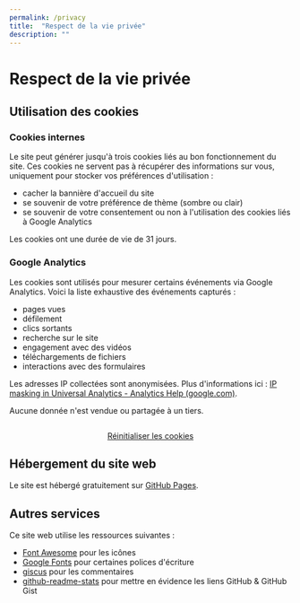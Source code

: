 ```yaml
---
permalink: /privacy
title:  "Respect de la vie privée"
description: ""
---
```


# Respect de la vie privée

## Utilisation des cookies

### Cookies internes

Le site peut générer jusqu'à trois cookies liés au bon fonctionnement du site. Ces cookies ne servent pas à récupérer des informations sur vous, uniquement pour stocker vos préférences d'utilisation :

- cacher la bannière d'accueil du site
- se souvenir de votre préférence de thème (sombre ou clair)
- se souvenir de votre consentement ou non à l'utilisation des cookies liés à Google Analytics

Les cookies ont une durée de vie de 31 jours.

### Google Analytics

Les cookies sont utilisés pour mesurer certains événements via Google Analytics. Voici la liste exhaustive des événements capturés :

- pages vues
- défilement
- clics sortants
- recherche sur le site
- engagement avec des vidéos
- téléchargements de fichiers
- interactions avec des formulaires

Les adresses IP collectées sont anonymisées. Plus d'informations ici : [IP masking in Universal Analytics - Analytics Help (google.com)](https://support.google.com/analytics/answer/2763052?sjid=13257524820651193844-EU).

Aucune donnée n'est vendue ou partagée à un tiers.

<p style="text-align: center; padding-top: 1em;">
  <a class="no-decoration button-primary hover-bottom" onclick="eraseCookie('cookie-notice-option');" href="#">Réinitialiser les cookies</a>
</p>

## Hébergement du site web

Le site est hébergé gratuitement sur [GitHub Pages](https://pages.github.com/).

## Autres services

Ce site web utilise les ressources suivantes :

- [Font Awesome](https://fontawesome.com/) pour les icônes
- [Google Fonts](https://fonts.google.com/) pour certaines polices d'écriture
- [giscus](https://giscus.app/fr) pour les commentaires
- [github-readme-stats](https://github.com/anuraghazra/github-readme-stats) pour mettre en évidence les liens GitHub & GitHub Gist
